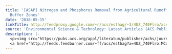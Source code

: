 ```yaml
---
title: '[ASAP] Nitrogen and Phosphorus Removal from Agricultural Runoff in Integrated
  Buffer Zones'
date: '2018-05-15'
linkTitle: http://feedproxy.google.com/~r/acs/esthag/~3/4UZ_740Flro/acs.est.8b01036
source: 'Environmental Science & Technology: Latest Articles (ACS Publications)'
description: |-
  <p><img src="https://pubs.acs.org/appl/literatum/publisher/achs/journals/content/esthag/0/esthag.ahead-of-print/acs.est.8b01036/20180515/images/medium/es-2018-01036x_0004.gif" alt="TOC Graphic"/></p><div><cite>Environmental Science & Technology</cite></div><div>DOI: 10.1021/acs.est.8b01036</div><div class="feedflare">
  <a href="http://feeds.feedburner.com/~ff/acs/esthag?a=4UZ_740Flro:MCowYJXvJuw:yIl2AUoC8zA"><img src="http://feeds.feedburner.com/~ff/acs/esthag?d=yIl2AUoC8zA" border="0"></img></a>
---
```

